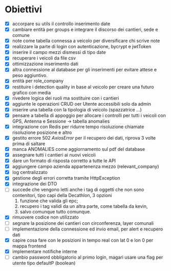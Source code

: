 # Obiettivi

- [x] accorpare su utils il controllo inserimento date
- [x] cambiare entità per groups e integrare il discorso dei cantieri, sede e comune
- [x] note come tabella connessa a veicolo per diversificare chi scrive note
- [x] realizzare la parte di login con autenticazione, bycrypt e jwtToken
- [x] inserire il campo mezzi dismessi di tipo date
- [x] recuperare i veicoli da file csv
- [x] ottimizzazione inserimento dati
- [x] altra connessione al database per gli inserimenti per evitare attese e peso aggiuntivo.
- [x] entità per role_company
- [x] restituire i detection quality in base al veicolo per creare una futuro grafico con media
- [x] rivedere logica dei ruoli ma sostituire con i cantieri
- [x] aggiunte le operazioni CRUD oer Utente accessibili solo da admin
- [x] inserire una tabella con la tipologia di veicolo (spazzatrice ...)
- [x] pensare a tabella di appoggio per allocare i controlli per tutti i veicoli con GPS, Antenna e Sessione -> tabella anomalies
- [x] integrazione con Redis per ridurre tempo risoluzione chiamate risoluzione posizione e altro
- [x] gestito errore 502 _AxiosError_ per il recupero dei dati, riprova 3 volte prima di saltare
- [x] manca ANOMALIES come aggiornamento sul pdf del database
- [x] assegnare tutti i cantieri ai nuovi veicoli
- [x] dare un formato di risposta corretto a tutte le API
- [x] aggiungere campo azienda appartenenza mezzo (relevant_company)
- [x] log centralizzato
- [x] gestione degli errori corretta tramite HttpException
- [x] integrazione dei DTO
- [ ] succede che vengono letti anche i tag di oggetti che non sono contenitori, tipo capi della Decathlon, 3 opzioni
  1. funzione che valida gli epc;
  2. recupero i tag validi da un altra parte, come tabella da kevin,
  3. salvo comunque tutto comunque.
- [x] rimuovere codice non utilizzato
- [ ] segnare la posizione dei cantieri con circonferenza, layer comunali
- [ ] implementazione della connessione ed invio email, per alert e recupero dati
- [x] capire cosa fare con le posizioni in tempo real con lat 0 e lon 0 per mappa frontend
- [x] implementare notifiche interne
- [ ] cambio password obbligatorio al primo login, magari usare una flag per utente tipo defaultP (boolean)
